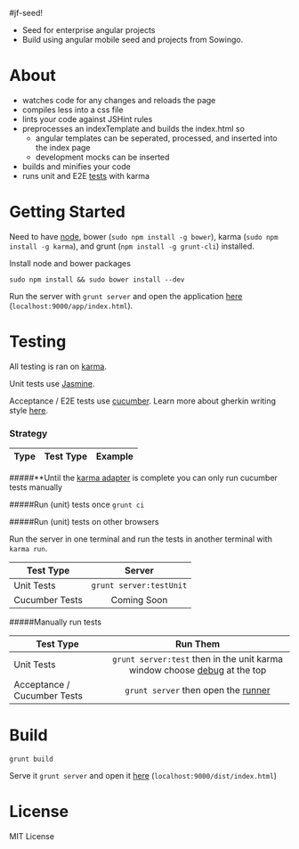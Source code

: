 #jf-seed!

- Seed for enterprise angular projects
- Build using angular mobile seed and projects from Sowingo.

# About

- watches code for any changes and reloads the page
- compiles less into a css file
- lints your code against JSHint rules
- preprocesses an indexTemplate and builds the index.html so
	- angular templates can be seperated, processed, and inserted into the index page
	- development mocks can be inserted
- builds and minifies your code
- runs unit and E2E [tests](#testing) with karma

# Getting Started

Need to have [node](http://nodejs.org/), bower (`sudo npm install -g bower`), karma (`sudo npm install -g karma`), and grunt (`npm install -g grunt-cli`) installed. 

Install node and bower packages

	sudo npm install && sudo bower install --dev

Run the server with `grunt server` and open the application [here](http://localhost:9000/app/index.html) (`localhost:9000/app/index.html`).

# Testing

All testing is ran on [karma](http://karma-runner.github.com/).

Unit tests use [Jasmine](http://pivotal.github.com/jasmine/).

Acceptance / E2E tests use [cucumber](https://github.com/jperl/karma-cucumber). Learn more about gherkin writing style [here](https://github.com/cucumber/cucumber/wiki).

### Strategy

| Type             | Test Type   | Example     |
| ---------------- |:-----------:|:-----------:|

#####**Until the [karma adapter](https://github.com/jperl/karma-cucumber/issues/1) is complete you can only run cucumber tests manually

#####Run (unit) tests once
`grunt ci`

#####Run (unit) tests on other browsers

Run the server in one terminal and run the tests in another terminal with `karma run`.

| Test Type      | Server                 |
| -------------- |:----------------------:|
| Unit Tests     | `grunt server:testUnit`|
| Cucumber Tests | Coming Soon            |

#####Manually run tests

| Test Type     | Run Them                    |
| ------------- |:---------------------------:|
| Unit Tests    | `grunt server:test` then in the unit karma window choose [debug](http://localhost:9876/debug.html) at the top  |
| Acceptance / Cucumber Tests | `grunt server` then open the [runner](http://localhost:9000/test/CucumberFeatureRunner.html) |

# Build

`grunt build`

Serve it `grunt server` and open it [here](http://localhost:9000/dist/index.html) (`localhost:9000/dist/index.html`)

# License

MIT License
